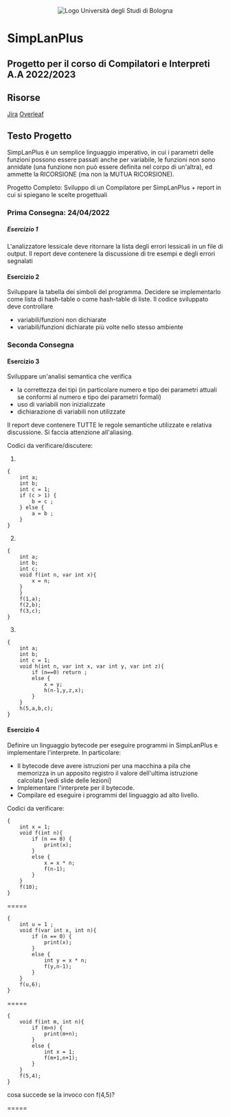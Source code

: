 <p align="center">
  <img src="https://www.unibo.it/it/immagini/1_UNIBO_Ateneo_vert_pos.jpg/@@images/51c830e4-97ca-4516-bdf8-64ea327bdab3.jpeg" alt="Logo Università degli Studi di Bologna"/>
</p>

# SimpLanPlus

## Progetto per il corso di Compilatori e Interpreti A.A 2022/2023
## Risorse
[Jira](https://aleben.atlassian.net/jira/software/projects/PCEI/boards/5)
[Overleaf](https://www.overleaf.com/project/625310dd16f686f54fcb6837)

## Testo Progetto

SimpLanPlus è un semplice linguaggio imperativo, in cui i parametri delle
funzioni possono essere passati anche per variabile, le funzioni non sono annidate
(una funzione non può essere definita nel corpo di un'altra), ed ammette
la RICORSIONE (ma non la MUTUA RICORSIONE). 

Progetto Completo: Sviluppo di un Compilatore per SimpLanPlus + report in cui si 
spiegano le scelte progettuali

### Prima Consegna: 24/04/2022

##### Esercizio 1
L'analizzatore lessicale deve ritornare la lista degli errori lessicali in un file 
di output. Il report deve contenere la discussione di tre esempi e degli errori segnalati

#### Esercizio 2
Sviluppare la tabella dei simboli del programma. Decidere se implementarlo come 
lista di hash-table o come hash-table di liste.
Il codice sviluppato deve controllare

* variabili/funzioni non dichiarate
* variabili/funzioni dichiarate più volte nello stesso ambiente 

### Seconda Consegna

#### Esercizio 3
Sviluppare un'analisi semantica che verifica 
* la correttezza dei tipi (in particolare numero e tipo dei parametri attuali 
  se conformi al numero e tipo dei parametri formali)
* uso di variabili non inizializzate
* dichiarazione di variabili non utilizzate

Il report deve contenere TUTTE le regole semantiche utilizzate e relativa discussione.
Si faccia attenzione all'aliasing.

Codici da verificare/discutere:

1) 
```
{
	int a; 
	int b; 
	int c = 1;
	if (c > 1) { 
		b = c ; 
	} else { 
		a = b ; 
	}
}
```

2) 
```
{
	int a; 
	int b; 
	int c;
	void f(int n, var int x){ 
		x = n;
	} 
	}
	f(1,a);
	f(2,b);
	f(3,c);
}
```

3)
```
{
	int a;
	int b;
	int c = 1;
	void h(int n, var int x, var int y, var int z){ 
		if (n==0) return ; 
		else {
			x = y;
			h(n-1,y,z,x);
		} 
	}
	h(5,a,b,c);
}
```

#### Esercizio 4
Definire un linguaggio bytecode per eseguire programmi in SimpLanPlus
e implementare l'interprete. In particolare:

*  Il bytecode deve avere istruzioni per una macchina a pila che memorizza in un 
   apposito registro il valore dell'ultima istruzione calcolata [vedi slide delle lezioni]
*  Implementare l'interprete per il bytecode.
*  Compilare ed eseguire i programmi del linguaggio ad alto livello.


Codici da verificare:
```
{
	int x = 1;
	void f(int n){ 
		if (n == 0) {
			print(x);
		}
		else {
			x = x * n;
			f(n-1);
		}	
	}
	f(10);
}
```
=====
```
{
	int u = 1 ;
	void f(var int x, int n){ 
		if (n == 0) {
			print(x);
		}
		else {
			int y = x * n;
			f(y,n-1);
		}	
	}
	f(u,6);
}
```
=====
```
{
	void f(int m, int n){
		if (m>n) {
			print(m+n);
		}
		else {
			int x = 1;
			f(m+1,n+1);
		}
	}
	f(5,4);
}
```
cosa succede se la invoco con f(4,5)?

=====
